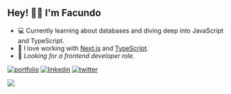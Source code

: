 ## Hey! 🙋‍♂️ I'm Facundo

- 💻 Currently learning about databases and diving deep into JavaScript and TypeScript.
- 🌱 I love working with [Next.js](https://nextjs.org/) and [TypeScript](https://www.typescriptlang.org/).
- 🌈 <i>Looking for a frontend developer role.</i>

[![portfolio](https://img.shields.io/badge/my_portfolio-000?style=for-the-badge&logo=ko-fi&logoColor=white)](https://facuperezm.com/)
[![linkedin](https://img.shields.io/badge/linkedin-0A66C2?style=for-the-badge&logo=linkedin&logoColor=white)](https://www.linkedin.com/in/facuperezm/)
[![twitter](https://img.shields.io/badge/twitter-1DA1F2?style=for-the-badge&logo=twitter&logoColor=white)](https://twitter.com/facuperezm)

<img src='https://www.codewars.com/users/facuperezm/badges/small'>
